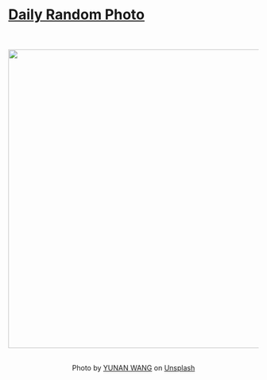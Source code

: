 # [Daily Random Photo](https://www.dailyrandomphoto.com/)

<div align="center">
  <br>
  <br>
  <a href="https://www.dailyrandomphoto.com/p/2024/2024-05-09/"><img src="https://images.unsplash.com/photo-1713160848425-09f7186c2177?crop=entropy&cs=tinysrgb&fit=max&fm=jpg&ixid=M3w3NzUwOHwwfDF8cmFuZG9tfHx8fHx8fHx8MTcxNTIxNDY2M3w&ixlib=rb-4.0.3&q=80&w=1080" width="600px"></a>
  <br>
  <br>
  <p class="has-text-grey">Photo by <a href="https://unsplash.com/@eysmanpics?utm_source=Daily%20Random%20Photo&amp;utm_medium=referral" target="_blank" rel="noopener noreferrer">YUNAN WANG</a> on <a href="https://unsplash.com/photos/a-tree-with-pink-flowers-in-a-park-f4wiRLULRdk?utm_source=Daily%20Random%20Photo&amp;utm_medium=referral" target="_blank" rel="noopener noreferrer">Unsplash</a></p>
</div>
